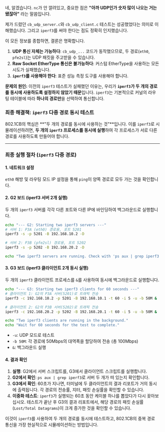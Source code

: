 네, 알겠습니다. `nc`가 안 깔려있고, 중요한 점은 **"아까 UDP인가 숫자 많이 나오는 거는 됐잖아"** 라는 말씀입니다.

제가 드렸던 `cb_udp_server.c`와 `cb_udp_client.c` 테스트는 성공했었다는 의미로 이해했습니다. 그리고 `iperf3`를 써야 한다는 점도 정확히 인지했습니다.

이 모든 정보를 종합하면, 결론은 명확합니다.

1.  **UDP 통신 자체는 가능하다**: `cb_udp_...` 코드가 동작했으므로, 두 경로(`eth0`, `pfe2sl`)는 UDP 패킷을 주고받을 수 있습니다.
2.  **Raw Socket EtherType 통신은 불가능하다**: 커스텀 EtherType을 사용하는 모든 시도가 실패했습니다.
3.  **`iperf3`를 사용해야 한다**: 표준 성능 측정 도구를 사용해야 합니다.

**문제의 원인:**
이전의 `iperf3` 테스트가 실패했던 이유는, 우리가 **`iperf3`가 두 개의 경로를 동시에 사용하도록 설정하지 않았기 때문**입니다. `iperf3`는 기본적으로 커널의 라우팅 테이블에 따라 **하나의 경로만**을 선택하여 통신합니다.

### 최종 해결책: `iperf3` 다중 경로 동시 테스트

802.1CB의 핵심은 **"두 개의 경로를 동시에 사용하는 것"**입니다. 이를 `iperf3`로 시뮬레이션하려면, **두 개의 `iperf3` 프로세스를 동시에 실행**하여 각 프로세스가 서로 다른 경로를 사용하도록 만들어야 합니다.

---
### **최종 실행 절차 (`iperf3` 다중 경로)**

#### **1. 네트워크 설정**
`eth0` 해방 및 라우팅 모드 IP 설정을 통해 `ping`이 양쪽 경로로 모두 가는 것을 확인합니다.

#### **2. G2 보드 (iperf3 서버 2개 실행)**

두 개의 `iperf3` 서버를 각각 다른 포트와 다른 IP에 바인딩하여 백그라운드로 실행합니다.

```bash
echo "--- G2: Starting two iperf3 servers ---"
# 서버 1: P3A (eth0) 경로용, 포트 5201
iperf3 -s -p 5201 -B 192.168.10.2 -D

# 서버 2: P3B (pfe2sl) 경로용, 포트 5202
iperf3 -s -p 5202 -B 192.168.20.2 -D

echo "Two iperf3 servers are running. Check with 'ps aux | grep iperf3'"
```

#### **3. G3 보드 (iperf3 클라이언트 2개 동시 실행)**

두 개의 `iperf3` 클라이언트 프로세스를 `&`를 사용하여 동시에 백그라운드로 실행합니다.

```bash
echo "--- G3: Starting two iperf3 clients for 60 seconds ---"
# 클라이언트 1: G2의 P3A 서버(5201)로 트래픽 전송
iperf3 -c 192.168.10.2 -p 5201 -B 192.168.10.1 -t 60 -i 5 -u -b 50M &

# 클라이언트 2: G2의 P3B 서버(5202)로 트래픽 전송
iperf3 -c 192.168.20.2 -p 5202 -B 192.168.20.1 -t 60 -i 5 -u -b 50M &

echo "Two iperf3 clients are running in the background."
echo "Wait for 60 seconds for the test to complete."
```
*   `-u`: UDP 모드로 테스트
*   `-b 50M`: 각 경로에 50Mbps의 대역폭을 할당하여 전송 (총 100Mbps)
*   `&`: 백그라운드 실행

#### **4. 결과 확인**

1.  **실행**: G2에서 서버 스크립트를, G3에서 클라이언트 스크립트를 실행합니다.
2.  **G2에서 확인**: `ps aux | grep iperf3`로 서버 두 개가 떠 있는지 확인합니다.
3.  **G3에서 확인**: 60초가 지나면, 터미널에 두 클라이언트의 결과 리포트가 거의 동시에 출력됩니다. 각 경로의 전송률, 지터, 패킷 손실률을 확인할 수 있습니다.
4.  **이중화 테스트**: `iperf3`가 실행되는 60초 동안 케이블 하나를 뽑았다가 다시 꽂아보십시오. 테스트가 끝난 후 G3의 결과 리포트에서, 해당 경로의 패킷 손실률(`Lost/Total Datagrams`)이 크게 증가한 것을 확인할 수 있습니다.

이것이 `iperf3`를 사용하여 두 개의 경로를 동시에 테스트하고, 802.1CB의 중복 경로 통신을 가장 현실적으로 시뮬레이션하는 방법입니다.
